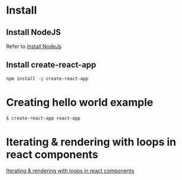 <!-- TITLE: Reactjs -->

# Install
## Install NodeJS

Refer to  [Install NodeJs](/javascript/nodejs#install) 

## Install create-react-app
```sh
npm install -g create-react-app
```

# Creating hello world example


```sh
$ create-react-app react-app
```

# Iterating & rendering with loops in react components 
[Iterating & rendering with loops in react components](reactjs/iterating-rendering-with-loops-in-react-components)
